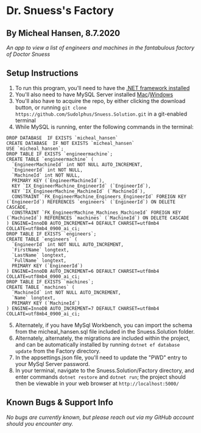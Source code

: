 # Dr. Snuess's Factory
## By Micheal Hansen, 8.7.2020

_An app to view a list of engineers and machines in the fantabulous factory of Doctor Snuess_

## Setup Instructions
1. To run this program, you'll need to have the [.NET framework installed](https://dotnet.microsoft.com/download/dotnet-core/2.2)
2. You'll also need to have MySQL Server installed [Mac](https://dev.mysql.com/downloads/file/?id=484914)/[Windows](https://dev.mysql.com/downloads/file/?id=484919)
3. You'll also have to acquire the repo, by either clicking the download button, or running `git clone https://github.com/Sudolphus/Snuess.Solution.git` in a git-enabled terminal
4. While MySQL is running, enter the following commands in the terminal:
```
DROP DATABASE  IF EXISTS `micheal_hansen`
CREATE DATABASE  IF NOT EXISTS `micheal_hansen`
USE `micheal_hansen`;
DROP TABLE IF EXISTS `engineermachine`;
CREATE TABLE `engineermachine` (
  `EngineerMachineId` int NOT NULL AUTO_INCREMENT,
  `EngineerId` int NOT NULL,
  `MachineId` int NOT NULL,
  PRIMARY KEY (`EngineerMachineId`),
  KEY `IX_EngineerMachine_EngineerId` (`EngineerId`),
  KEY `IX_EngineerMachine_MachineId` (`MachineId`),
  CONSTRAINT `FK_EngineerMachine_Engineers_EngineerId` FOREIGN KEY (`EngineerId`) REFERENCES `engineers` (`EngineerId`) ON DELETE CASCADE,
  CONSTRAINT `FK_EngineerMachine_Machines_MachineId` FOREIGN KEY (`MachineId`) REFERENCES `machines` (`MachineId`) ON DELETE CASCADE
) ENGINE=InnoDB AUTO_INCREMENT=4 DEFAULT CHARSET=utf8mb4 COLLATE=utf8mb4_0900_ai_ci;
DROP TABLE IF EXISTS `engineers`;
CREATE TABLE `engineers` (
  `EngineerId` int NOT NULL AUTO_INCREMENT,
  `FirstName` longtext,
  `LastName` longtext,
  `FullName` longtext,
  PRIMARY KEY (`EngineerId`)
) ENGINE=InnoDB AUTO_INCREMENT=6 DEFAULT CHARSET=utf8mb4 COLLATE=utf8mb4_0900_ai_ci;
DROP TABLE IF EXISTS `machines`;
CREATE TABLE `machines` (
  `MachineId` int NOT NULL AUTO_INCREMENT,
  `Name` longtext,
  PRIMARY KEY (`MachineId`)
) ENGINE=InnoDB AUTO_INCREMENT=7 DEFAULT CHARSET=utf8mb4 COLLATE=utf8mb4_0900_ai_ci;
```

5. Alternately, if you have MySql Workbench, you can import the schema from the micheal_hansen.sql file included in the Snuess.Solution folder.
6. Alternately, alternately, the migrations are included within the project, and can be automatically installed by running `dotnet ef database update` from the Factory directory.
7. In the appsettings.json file, you'll need to update the "PWD" entry to your MySql Server password.
8. In your terminal, navigate to the Snuess.Solution/Factory directory, and enter commands `dotnet restore` and `dotnet run`; the project should then be viewable in your web browser at `http://localhost:5000/`

## Known Bugs & Support Info
_No bugs are currently known, but please reach out via my GitHub account should you encounter any._

